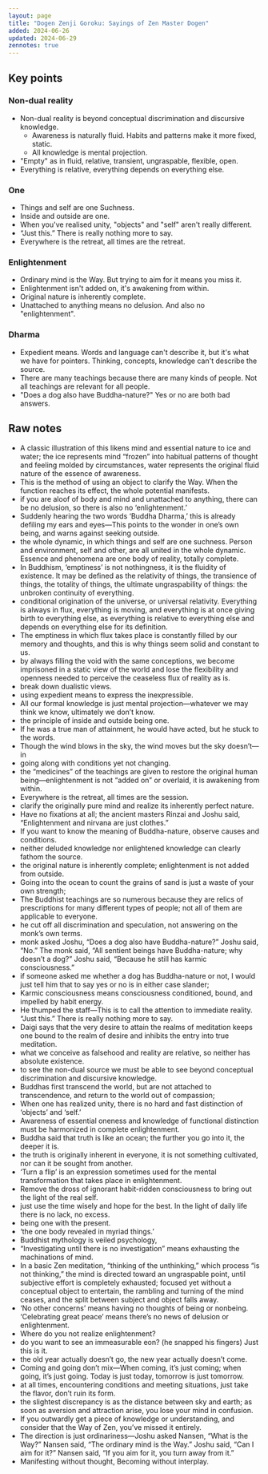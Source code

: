 ```yaml
---
layout: page
title: "Dogen Zenji Goroku: Sayings of Zen Master Dogen"
added: 2024-06-26
updated: 2024-06-29
zennotes: true
---
```


## Key points

### Non-dual reality

- Non-dual reality is beyond conceptual discrimination and discursive knowledge.
    - Awareness is naturally fluid. Habits and patterns make it more fixed, static.
    - All knowledge is mental projection.
- "Empty" as in fluid, relative, transient, ungraspable, flexible, open.
- Everything is relative, everything depends on everything else.

### One

- Things and self are one Suchness.
- Inside and outside are one.
- When you've realised unity, "objects" and "self" aren't really different.
- “Just this.” There is really nothing more to say.
- Everywhere is the retreat, all times are the retreat.

### Enlightenment

- Ordinary mind is the Way. But trying to aim for it means you miss it.
- Enlightenment isn't added on, it's awakening from within.
- Original nature is inherently complete.
- Unattached to anything means no delusion. And also no "enlightenment".

### Dharma

- Expedient means. Words and language can't describe it, but it's what we have for pointers. Thinking, concepts, knowledge can't describe the source.
- There are many teachings because there are many kinds of people. Not all teachings are relevant for all people.
- "Does a dog also have Buddha-nature?" Yes or no are both bad answers.

## Raw notes

- A classic illustration of this likens mind and essential nature to ice and water; the ice represents mind “frozen” into habitual patterns of thought and feeling molded by circumstances, water represents the original fluid nature of the essence of awareness.
- This is the method of using an object to clarify the Way. When the function reaches its effect, the whole potential manifests.
- if you are aloof of body and mind and unattached to anything, there can be no delusion, so there is also no ‘enlightenment.’
- Suddenly hearing the two words ‘Buddha Dharma,’ this is already defiling my ears and eyes—This points to the wonder in one’s own being, and warns against seeking outside.
- the whole dynamic, in which things and self are one suchness. Person and environment, self and other, are all united in the whole dynamic. Essence and phenomena are one body of reality, totally complete.
- In Buddhism, ‘emptiness’ is not nothingness, it is the fluidity of existence. It may be defined as the relativity of things, the transience of things, the totality of things, the ultimate ungraspability of things: the unbroken continuity of everything.
- conditional origination of the universe, or universal relativity. Everything is always in flux, everything is moving, and everything is at once giving birth to everything else, as everything is relative to everything else and depends on everything else for its definition.
- The emptiness in which flux takes place is constantly filled by our memory and thoughts, and this is why things seem solid and constant to us.
- by always filling the void with the same conceptions, we become imprisoned in a static view of the world and lose the flexibility and openness needed to perceive the ceaseless flux of reality as is.
- break down dualistic views.
- using expedient means to express the inexpressible.
- All our formal knowledge is just mental projection—whatever we may think we know, ultimately we don’t know.
- the principle of inside and outside being one.
- If he was a true man of attainment, he would have acted, but he stuck to the words.
- Though the wind blows in the sky, the wind moves but the sky doesn’t—in
- going along with conditions yet not changing.
- the “medicines” of the teachings are given to restore the original human being—enlightenment is not “added on” or overlaid, it is awakening from within.
- Everywhere is the retreat, all times are the session.
- clarify the originally pure mind and realize its inherently perfect nature.
- Have no fixations at all; the ancient masters Rinzai and Joshu said, “Enlightenment and nirvana are just clothes.”
- If you want to know the meaning of Buddha-nature, observe causes and conditions.
- neither deluded knowledge nor enlightened knowledge can clearly fathom the source.
- the original nature is inherently complete; enlightenment is not added from outside.
- Going into the ocean to count the grains of sand is just a waste of your own strength;
- The Buddhist teachings are so numerous because they are relics of prescriptions for many different types of people; not all of them are applicable to everyone.
- he cut off all discrimination and speculation, not answering on the monk’s own terms.
- monk asked Joshu, “Does a dog also have Buddha-nature?” Joshu said, “No.” The monk said, “All sentient beings have Buddha-nature; why doesn’t a dog?” Joshu said, “Because he still has karmic consciousness.”
- if someone asked me whether a dog has Buddha-nature or not, I would just tell him that to say yes or no is in either case slander;
- Karmic consciousness means consciousness conditioned, bound, and impelled by habit energy.
- He thumped the staff—This is to call the attention to immediate reality. “Just this.” There is really nothing more to say.
- Daigi says that the very desire to attain the realms of meditation keeps one bound to the realm of desire and inhibits the entry into true meditation.
- what we conceive as falsehood and reality are relative, so neither has absolute existence.
- to see the non-dual source we must be able to see beyond conceptual discrimination and discursive knowledge.
- Buddhas first transcend the world, but are not attached to transcendence, and return to the world out of compassion;
- When one has realized unity, there is no hard and fast distinction of ‘objects’ and ‘self.’
- Awareness of essential oneness and knowledge of functional distinction must be harmonized in complete enlightenment.
- Buddha said that truth is like an ocean; the further you go into it, the deeper it is.
- the truth is originally inherent in everyone, it is not something cultivated, nor can it be sought from another.
- ‘Turn a flip’ is an expression sometimes used for the mental transformation that takes place in enlightenment.
- Remove the dross of ignorant habit-ridden consciousness to bring out the light of the real self.
- just use the time wisely and hope for the best. In the light of daily life there is no lack, no excess.
- being one with the present.
- ‘the one body revealed in myriad things.’
- Buddhist mythology is veiled psychology,
- “Investigating until there is no investigation” means exhausting the machinations of mind.
- In a basic Zen meditation, “thinking of the unthinking,” which process “is not thinking,” the mind is directed toward an ungraspable point, until subjective effort is completely exhausted; focused yet without a conceptual object to entertain, the rambling and turning of the mind ceases, and the split between subject and object falls away.
- ‘No other concerns’ means having no thoughts of being or nonbeing. ‘Celebrating great peace’ means there’s no news of delusion or enlightenment.
- Where do you not realize enlightenment?
- do you want to see an immeasurable eon? (he snapped his fingers) Just this is it.
- the old year actually doesn’t go, the new year actually doesn’t come.
- Coming and going don’t mix—When coming, it’s just coming; when going, it’s just going. Today is just today, tomorrow is just tomorrow.
- at all times, encountering conditions and meeting situations, just take the flavor, don’t ruin its form.
- the slightest discrepancy is as the distance between sky and earth; as soon as aversion and attraction arise, you lose your mind in confusion.
- If you outwardly get a piece of knowledge or understanding, and consider that the Way of Zen, you’ve missed it entirely.
- The direction is just ordinariness—Joshu asked Nansen, “What is the Way?” Nansen said, “The ordinary mind is the Way.” Joshu said, “Can I aim for it?” Nansen said, “If you aim for it, you turn away from it.”
- Manifesting without thought, Becoming without interplay.
